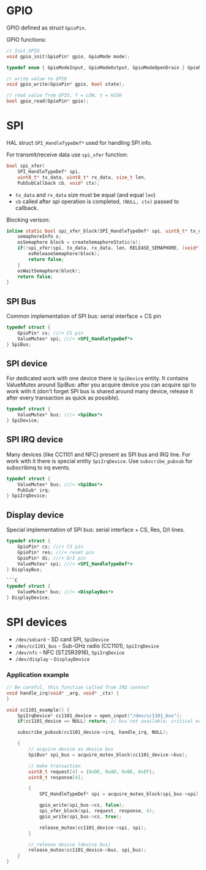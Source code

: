 # GPIO

GPIO defined as struct `GpioPin`.

GPIO functions:

```C
// Init GPIO
void gpio_init(GpioPin* gpio, GpioMode mode);

typedef enum { GpioModeInput, GpioModeOutput, GpioModeOpenDrain } GpioMode;

// write value to GPIO
void gpio_write(GpioPin* gpio, bool state);

// read value from GPIO, f = LOW, t = HIGH
bool gpio_read(GpioPin* gpio);
```

# SPI

HAL struct `SPI_HandleTypeDef*` used for handling SPI info.

For transmit/receive data use `spi_xfer` function:

```C
bool spi_xfer(
    SPI_HandleTypeDef* spi,
    uint8_t* tx_data, uint8_t* rx_data, size_t len,
    PubSubCallback cb, void* ctx);
```

* `tx_data` and `rx_data` size must be equal (and equal `len`)
* `cb` called after spi operation is completed, `(NULL, ctx)` passed to callback.

Blocking verison:

```C
inline static bool spi_xfer_block(SPI_HandleTypeDef* spi, uint8_t* tx_data, uint8_t* rx_data, size_t len) {
    semaphoreInfo s;
    osSemaphore block = createSemaphoreStatic(s);
    if(!spi_xfer(spi, tx_data, rx_data, len, RELEASE_SEMAPHORE, (void*)block)) {
        osReleaseSemaphore(block);
        return false;
    }
    osWaitSemaphore(block);
    return false;
}
```

## SPI Bus

Common implementation of SPI bus: serial interface + CS pin

```C
typedef struct {
    GpioPin* cs; ///< CS pin
    ValueMutex* spi; ///< <SPI_HandleTypeDef*>
} SpiBus;
```

## SPI device

For dedicated work with one device there is `SpiDevice` entity. It contains ValueMutex around SpiBus: after you acquire device you can acquire spi to work with it (don't forget SPI bus is shared around many device, release it after every transaction as quick as possible).

```C
typedef struct {
    ValueMutex* bus; ///< <SpiBus*>
} SpiDevice;
```

## SPI IRQ device

Many devices (like CC1101 and NFC) present as SPI bus and IRQ line. For work with it there is special entity `SpiIrqDevice`. Use `subscribe_pubsub` for subscribinq to irq events.

```C
typedef struct {
    ValueMutex* bus; ///< <SpiBus*>
    PubSub* irq;
} SpiIrqDevice;
```

## Display device

Special implementation of SPI bus: serial interface + CS, Res, D/I lines.

```C
typedef struct {
    GpioPin* cs; ///< CS pin
    GpioPin* res; ///< reset pin
    GpioPin* di; ///< D/I pin
    ValueMutex* spi; ///< <SPI_HandleTypeDef*>
} DisplayBus;

```C
typedef struct {
    ValueMutex* bus; ///< <DisplayBus*>
} DisplayDevice;
```

# SPI devices

* `/dev/sdcard` - SD card SPI, `SpiDevice`
* `/dev/cc1101_bus` - Sub-GHz radio (CC1101), `SpiIrqDevice`
* `/dev/nfc` - NFC (ST25R3916), `SpiIrqDevice`
* `/dev/display` - `DisplayDevice`

### Application example

```C
// Be careful, this function called from IRQ context
void handle_irq(void* _arg, void* _ctx) {
}

void cc1101_example() {
    SpiIrqDevice* cc1101_device = open_input("/dev/cc1101_bus");
    if(cc1101_device == NULL) return; // bus not available, critical error

    subscribe_pubsub(cc1101_device->irq, handle_irq, NULL);

    {
        // acquire device as device bus
        SpiBus* spi_bus = acquire_mutex_block(cc1101_device->bus);

        // make transaction
        uint8_t request[4] = {0xDE, 0xAD, 0xBE, 0xEF};
        uint8_t response[4];

        {
            SPI_HandleTypeDef* spi = acquire_mutex_block(spi_bus->spi);

            gpio_write(spi_bus->cs, false);
            spi_xfer_block(spi, request, response, 4);
            gpio_write(spi_bus->cs, true);

            release_mutex(cc1101_device->spi, spi);
        }

        // release device (device bus)
        release_mutex(cc1101_device->bus, spi_bus);
    }
}
```